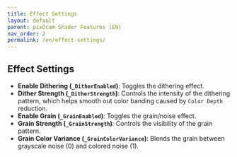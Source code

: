 ```yaml
---
title: Effect Settings
layout: default
parent: pixOcam Shader Features (EN)
nav_order: 2
permalink: /en/effect-settings/
---
```


## Effect Settings

*   **Enable Dithering (`_DitherEnabled`)**:
    Toggles the dithering effect.
*   **Dither Strength (`_DitherStrength`)**:
    Controls the intensity of the dithering pattern, which helps smooth out color banding caused by `Color Depth` reduction.
*   **Enable Grain (`_GrainEnabled`)**:
    Toggles the grain/noise effect.
*   **Grain Strength (`_GrainStrength`)**:
    Controls the visibility of the grain pattern.
*   **Grain Color Variance (`_GrainColorVariance`)**:
    Blends the grain between grayscale noise (0) and colored noise (1). 